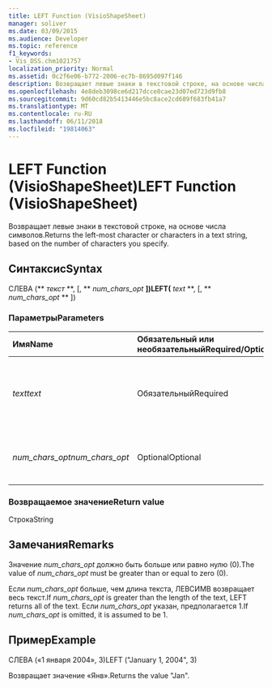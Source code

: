 ```yaml
---
title: LEFT Function (VisioShapeSheet)
manager: soliver
ms.date: 03/09/2015
ms.audience: Developer
ms.topic: reference
f1_keywords:
- Vis_DSS.chm1021757
localization_priority: Normal
ms.assetid: 0c2f6e06-b772-2006-ec7b-8695d097f146
description: Возвращает левые знаки в текстовой строке, на основе числа символов.
ms.openlocfilehash: 4e8deb3098ce6d217dcce0cae23d07ed723d9fb8
ms.sourcegitcommit: 9d60cd82b5413446e5bc8ace2cd689f683fb41a7
ms.translationtype: MT
ms.contentlocale: ru-RU
ms.lasthandoff: 06/11/2018
ms.locfileid: "19814063"
---
```

# <a name="left-function-visioshapesheet"></a><span data-ttu-id="3f35b-103">LEFT Function (VisioShapeSheet)</span><span class="sxs-lookup"><span data-stu-id="3f35b-103">LEFT Function (VisioShapeSheet)</span></span>

<span data-ttu-id="3f35b-104">Возвращает левые знаки в текстовой строке, на основе числа символов.</span><span class="sxs-lookup"><span data-stu-id="3f35b-104">Returns the left-most character or characters in a text string, based on the number of characters you specify.</span></span>
  
## <a name="syntax"></a><span data-ttu-id="3f35b-105">Синтаксис</span><span class="sxs-lookup"><span data-stu-id="3f35b-105">Syntax</span></span>

<span data-ttu-id="3f35b-106">СЛЕВА (** *текст* **, [, ** *num_chars_opt* **])</span><span class="sxs-lookup"><span data-stu-id="3f35b-106">LEFT(** *text* **, [, ** *num_chars_opt* ** ])</span></span> 
  
### <a name="parameters"></a><span data-ttu-id="3f35b-107">Параметры</span><span class="sxs-lookup"><span data-stu-id="3f35b-107">Parameters</span></span>

|<span data-ttu-id="3f35b-108">**Имя**</span><span class="sxs-lookup"><span data-stu-id="3f35b-108">**Name**</span></span>|<span data-ttu-id="3f35b-109">**Обязательный или необязательный**</span><span class="sxs-lookup"><span data-stu-id="3f35b-109">**Required/Optional**</span></span>|<span data-ttu-id="3f35b-110">**Тип данных**</span><span class="sxs-lookup"><span data-stu-id="3f35b-110">**Data Type**</span></span>|<span data-ttu-id="3f35b-111">**Описание**</span><span class="sxs-lookup"><span data-stu-id="3f35b-111">**Description**</span></span>|
|:-----|:-----|:-----|:-----|
| <span data-ttu-id="3f35b-112">_text_</span><span class="sxs-lookup"><span data-stu-id="3f35b-112">_text_</span></span> <br/> |<span data-ttu-id="3f35b-113">Обязательный</span><span class="sxs-lookup"><span data-stu-id="3f35b-113">Required</span></span>  <br/> |<span data-ttu-id="3f35b-114">**Строка**</span><span class="sxs-lookup"><span data-stu-id="3f35b-114">**String**</span></span> <br/> |<span data-ttu-id="3f35b-115">Текстовая строка, содержащая знаки, которые вы хотите извлечь.</span><span class="sxs-lookup"><span data-stu-id="3f35b-115">The text string that contains the characters you want to extract.</span></span>  <br/> |
| <span data-ttu-id="3f35b-116">_num_chars_opt_</span><span class="sxs-lookup"><span data-stu-id="3f35b-116">_num_chars_opt_</span></span> <br/> |<span data-ttu-id="3f35b-117">Optional</span><span class="sxs-lookup"><span data-stu-id="3f35b-117">Optional</span></span>  <br/> |<span data-ttu-id="3f35b-118">**Числовой**</span><span class="sxs-lookup"><span data-stu-id="3f35b-118">**Numeric**</span></span> <br/> |<span data-ttu-id="3f35b-119">Число знаков, которое вы хотите извлечь.</span><span class="sxs-lookup"><span data-stu-id="3f35b-119">The number of characters you want to extract.</span></span>  <br/> |
   
### <a name="return-value"></a><span data-ttu-id="3f35b-120">Возвращаемое значение</span><span class="sxs-lookup"><span data-stu-id="0">Return value</span></span>

<span data-ttu-id="3f35b-121">Строка</span><span class="sxs-lookup"><span data-stu-id="3f35b-121">String</span></span>
  
## <a name="remarks"></a><span data-ttu-id="3f35b-122">Замечания</span><span class="sxs-lookup"><span data-stu-id="3f35b-122">Remarks</span></span>

<span data-ttu-id="3f35b-123">Значение _num_chars_opt_ должно быть больше или равно нулю (0).</span><span class="sxs-lookup"><span data-stu-id="3f35b-123">The value of  _num_chars_opt_ must be greater than or equal to zero (0).</span></span> 
  
<span data-ttu-id="3f35b-124">Если _num_chars_opt_ больше, чем длина текста, ЛЕВСИМВ возвращает весь текст.</span><span class="sxs-lookup"><span data-stu-id="3f35b-124">If  _num_chars_opt_ is greater than the length of the text, LEFT returns all of the text.</span></span> <span data-ttu-id="3f35b-125">Если _num_chars_opt_ указан, предполагается 1.</span><span class="sxs-lookup"><span data-stu-id="3f35b-125">If  _num_chars_opt_ is omitted, it is assumed to be 1.</span></span> 
  
## <a name="example"></a><span data-ttu-id="3f35b-126">Пример</span><span class="sxs-lookup"><span data-stu-id="3f35b-126">Example</span></span>

<span data-ttu-id="3f35b-127">СЛЕВА («1 января 2004», 3)</span><span class="sxs-lookup"><span data-stu-id="3f35b-127">LEFT ("January 1, 2004", 3)</span></span> 
  
<span data-ttu-id="3f35b-128">Возвращает значение «Янв».</span><span class="sxs-lookup"><span data-stu-id="3f35b-128">Returns the value "Jan".</span></span> 
  

